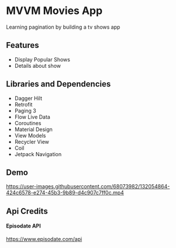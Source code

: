 # MVVM Movies App

Learning pagination by building a tv shows app
## Features

- Display Popular Shows
- Details about show


## Libraries and Dependencies

- Dagger Hilt
- Retrofit
- Paging 3
- Flow Live Data
- Coroutines
- Material Design
- View Models
- Recycler View
- Coil
- Jetpack Navigation

  
## Demo




https://user-images.githubusercontent.com/68073982/132054864-424c6578-e274-45b3-9b89-d4c907c7ff0c.mp4




  
## Api Credits

#### Episodate API
https://www.episodate.com/api
